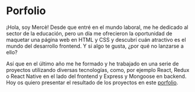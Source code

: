 # Porfolio

¡Hola, soy Mercè! Desde que entré en el mundo laboral, me he dedicado al sector de la educación, pero un día me ofrecieron la oportunidad de maquetar una página web en HTML y CSS y descubrí cuán atractivo es el mundo del desarrollo frontend. Y si algo te gusta, ¿por qué no lanzarse a ello?

Así que en el último año me he formado y he trabajado en una serie de proyectos utilizando diversas tecnologías, como, por ejemplo React, Redux o React Native en el lado del frontend y Express y Mongoose en backend. Hoy os quiero presentar el resultado de los proyectos en este [porfolio](https://merce-ksa.github.io/mercePorfolio/).
